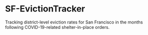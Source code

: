 # SF-EvictionTracker
Tracking district-level eviction rates for San Francisco in the months following COVID-19-related shelter-in-place orders. 

